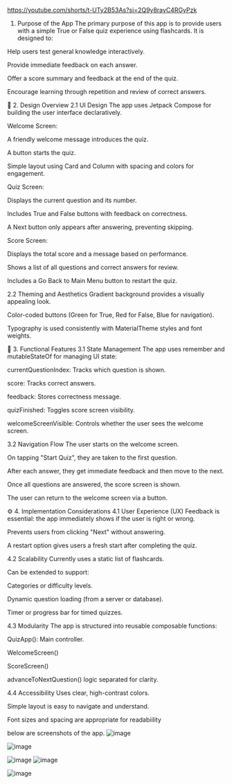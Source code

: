 https://youtube.com/shorts/t-UTy2B53As?si=2Q9y8rayC4RGyPzk
1. Purpose of the App
The primary purpose of this app is to provide users with a simple True or False quiz experience using flashcards. It is designed to:

Help users test general knowledge interactively.

Provide immediate feedback on each answer.

Offer a score summary and feedback at the end of the quiz.

Encourage learning through repetition and review of correct answers.

🎨 2. Design Overview
2.1 UI Design
The app uses Jetpack Compose for building the user interface declaratively.

Welcome Screen:

A friendly welcome message introduces the quiz.

A button starts the quiz.

Simple layout using Card and Column with spacing and colors for engagement.

Quiz Screen:

Displays the current question and its number.

Includes True and False buttons with feedback on correctness.

A Next button only appears after answering, preventing skipping.

Score Screen:

Displays the total score and a message based on performance.

Shows a list of all questions and correct answers for review.

Includes a Go Back to Main Menu button to restart the quiz.

2.2 Theming and Aesthetics
Gradient background provides a visually appealing look.

Color-coded buttons (Green for True, Red for False, Blue for navigation).

Typography is used consistently with MaterialTheme styles and font weights.

🧠 3. Functional Features
3.1 State Management
The app uses remember and mutableStateOf for managing UI state:

currentQuestionIndex: Tracks which question is shown.

score: Tracks correct answers.

feedback: Stores correctness message.

quizFinished: Toggles score screen visibility.

welcomeScreenVisible: Controls whether the user sees the welcome screen.

3.2 Navigation Flow
The user starts on the welcome screen.

On tapping "Start Quiz", they are taken to the first question.

After each answer, they get immediate feedback and then move to the next.

Once all questions are answered, the score screen is shown.

The user can return to the welcome screen via a button.

⚙️ 4. Implementation Considerations
4.1 User Experience (UX)
Feedback is essential: the app immediately shows if the user is right or wrong.

Prevents users from clicking "Next" without answering.

A restart option gives users a fresh start after completing the quiz.

4.2 Scalability
Currently uses a static list of flashcards.

Can be extended to support:

Categories or difficulty levels.

Dynamic question loading (from a server or database).

Timer or progress bar for timed quizzes.

4.3 Modularity
The app is structured into reusable composable functions:

QuizApp(): Main controller.

WelcomeScreen()

ScoreScreen()

advanceToNextQuestion() logic separated for clarity.

4.4 Accessibility
Uses clear, high-contrast colors.

Simple layout is easy to navigate and understand.

Font sizes and spacing are appropriate for readabiility 


below are screenshots of the app.
![image](https://github.com/user-attachments/assets/a38b5c56-9462-4e03-8d84-9eef442c8f7a)

![image](https://github.com/user-attachments/assets/5c1820f4-968c-4e37-bd0c-247b010c9b1e)

![image](https://github.com/user-attachments/assets/a6767149-0a38-4c17-bd5c-494212de1b95)
![image](https://github.com/user-attachments/assets/4aee9f45-66cd-4db2-a80e-272899aae4fd)

![image](https://github.com/user-attachments/assets/264f9c85-8a07-490e-afdc-cbbb8f87d0f2)





